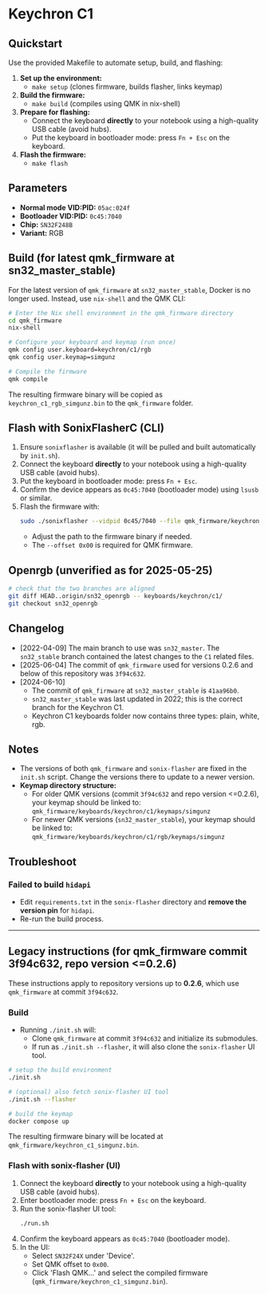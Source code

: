 # Keychron C1

## Quickstart

Use the provided Makefile to automate setup, build, and flashing:

1. **Set up the environment:**
   - `make setup` (clones firmware, builds flasher, links keymap)
2. **Build the firmware:**
   - `make build` (compiles using QMK in nix-shell)
3. **Prepare for flashing:**
   - Connect the keyboard **directly** to your notebook using a high-quality USB cable (avoid hubs).
   - Put the keyboard in bootloader mode: press `Fn + Esc` on the keyboard.
4. **Flash the firmware:**
   - `make flash`

## Parameters

- **Normal mode VID:PID:** `05ac:024f`
- **Bootloader VID:PID:** `0c45:7040`
- **Chip:** `SN32F248B`
- **Variant:** RGB

## Build (for latest qmk_firmware at sn32_master_stable)

For the latest version of `qmk_firmware` at `sn32_master_stable`, Docker is no longer used. Instead, use `nix-shell` and the QMK CLI:

```bash
# Enter the Nix shell environment in the qmk_firmware directory
cd qmk_firmware
nix-shell

# Configure your keyboard and keymap (run once)
qmk config user.keyboard=keychron/c1/rgb
qmk config user.keymap=simgunz

# Compile the firmware
qmk compile
```

The resulting firmware binary will be copied as `keychron_c1_rgb_simgunz.bin` to the `qmk_firmware` folder.

## Flash with SonixFlasherC (CLI)

1. Ensure `sonixflasher` is available (it will be pulled and built automatically by `init.sh`).
2. Connect the keyboard **directly** to your notebook using a high-quality USB cable (avoid hubs).
3. Put the keyboard in bootloader mode: press `Fn + Esc`.
4. Confirm the device appears as `0c45:7040` (bootloader mode) using `lsusb` or similar.
5. Flash the firmware with:
   ```bash
   sudo ./sonixflasher --vidpid 0c45/7040 --file qmk_firmware/keychron_c1_rgb_simgunz.bin --offset 0x00
   ```
   - Adjust the path to the firmware binary if needed.
   - The `--offset 0x00` is required for QMK firmware.

## Openrgb (unverified as for 2025-05-25)

```bash
# check that the two branches are aligned
git diff HEAD..origin/sn32_openrgb -- keyboards/keychron/c1/
git checkout sn32_openrgb
```

## Changelog

- [2022-04-09] The main branch to use was `sn32_master`. The `sn32_stable` branch contained the latest changes to the `C1` related files.
- [2025-06-04] The commit of `qmk_firmware` used for versions 0.2.6 and below of this repository was `3f94c632`.
- [2024-06-10]
  - The commit of `qmk_firmware` at `sn32_master_stable` is `41aa96b0`.
  - `sn32_master_stable` was last updated in 2022; this is the correct branch for the Keychron C1.
  - Keychron C1 keyboards folder now contains three types: plain, white, rgb.

## Notes

- The versions of both `qmk_firmware` and `sonix-flasher` are fixed in the `init.sh` script. Change the versions there to update to a newer version.
- **Keymap directory structure:**
  - For older QMK versions (commit `3f94c632` and repo version <=0.2.6), your keymap should be linked to:
    `qmk_firmware/keyboards/keychron/c1/keymaps/simgunz`
  - For newer QMK versions (`sn32_master_stable`), your keymap should be linked to:
    `qmk_firmware/keyboards/keychron/c1/rgb/keymaps/simgunz`

## Troubleshoot

### Failed to build `hidapi`

- Edit `requirements.txt` in the `sonix-flasher` directory and **remove the version pin** for `hidapi`.
- Re-run the build process.

---

## Legacy instructions (for qmk_firmware commit 3f94c632, repo version <=0.2.6)

These instructions apply to repository versions up to **0.2.6**, which use `qmk_firmware` at commit `3f94c632`.

### Build
- Running `./init.sh` will:
  - Clone `qmk_firmware` at commit `3f94c632` and initialize its submodules.
  - If run as `./init.sh --flasher`, it will also clone the `sonix-flasher` UI tool.

```bash
# setup the build environment
./init.sh

# (optional) also fetch sonix-flasher UI tool
./init.sh --flasher

# build the keymap
docker compose up
```

The resulting firmware binary will be located at `qmk_firmware/keychron_c1_simgunz.bin`.

### Flash with sonix-flasher (UI)

1. Connect the keyboard **directly** to your notebook using a high-quality USB cable (avoid hubs).
2. Enter bootloader mode: press `Fn + Esc` on the keyboard.
3. Run the sonix-flasher UI tool:
   ```bash
   ./run.sh
   ```
4. Confirm the keyboard appears as `0c45:7040` (bootloader mode).
5. In the UI:
   - Select `SN32F24X` under 'Device'.
   - Set QMK offset to `0x00`.
   - Click 'Flash QMK...' and select the compiled firmware (`qmk_firmware/keychron_c1_simgunz.bin`).
